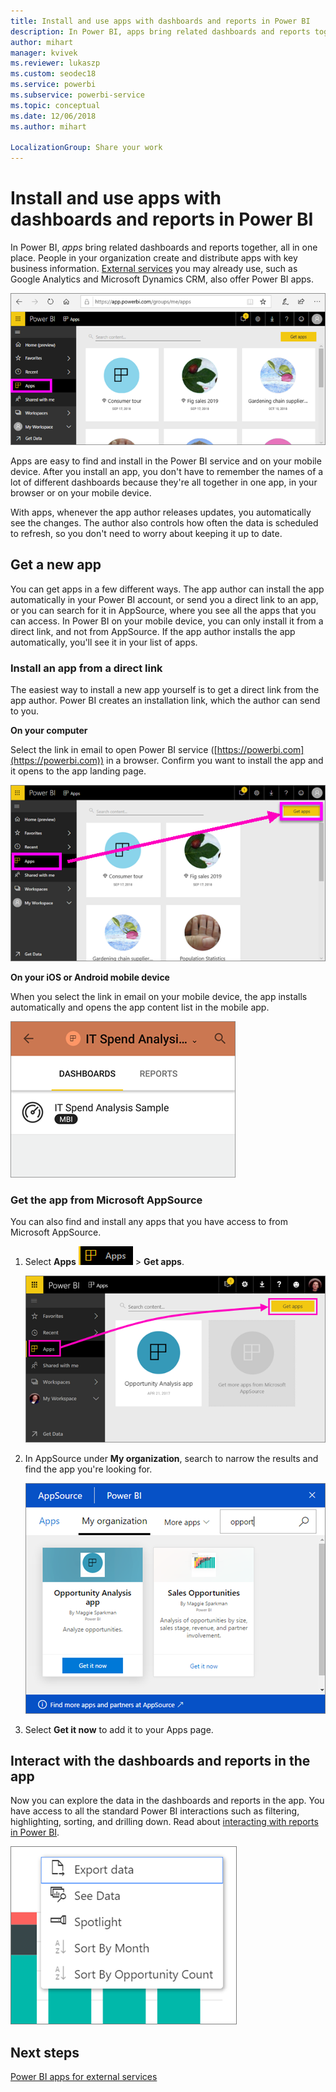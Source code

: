 ```yaml
---
title: Install and use apps with dashboards and reports in Power BI
description: In Power BI, apps bring related dashboards and reports together, all in one place.
author: mihart
manager: kvivek
ms.reviewer: lukaszp
ms.custom: seodec18
ms.service: powerbi
ms.subservice: powerbi-service
ms.topic: conceptual
ms.date: 12/06/2018
ms.author: mihart

LocalizationGroup: Share your work
---
```

# Install and use apps with dashboards and reports in Power BI
In Power BI, *apps* bring related dashboards and reports together, all in one place. People in your organization create and distribute apps with key business information. [External services](../service-connect-to-services.md) you may already use, such as Google Analytics and Microsoft Dynamics CRM, also offer Power BI apps. 

![Apps in Power BI](./media/end-user-apps/power-bi-apps-navbar.png)

Apps are easy to find and install in the Power BI service and on your mobile device. After you install an app, you don't have to remember the names of a lot of different dashboards because they're all together in one app, in your browser or on your mobile device.

With apps, whenever the app author releases updates, you automatically see the changes. The author also controls how often the data is scheduled to refresh, so you don't need to worry about keeping it up to date. 

## Get a new app
You can get apps in a few different ways. The app author can install the app automatically in your Power BI account, or send you a direct link to an app, or you can search for it in AppSource, where you see all the apps that you can access. In Power BI on your mobile device, you can only install it from a direct link, and not from AppSource. If the app author installs the app automatically, you'll see it in your list of apps.

### Install an app from a direct link
The easiest way to install a new app yourself is to get a direct link from the app author. Power BI creates an installation link, which the author can send to you.

**On your computer** 

Select the link in email to open Power BI service ([https://powerbi.com](https://powerbi.com)) in a browser. Confirm you want to install the app and it opens to the app landing page.

![App landing page in the Power BI service](./media/end-user-apps/power-bi-get-app.png)

**On your iOS or Android mobile device** 

When you select the link in email on your mobile device, the app installs automatically and opens the app content list in the mobile app. 

![App content list on mobile device](./media/end-user-apps/power-bi-app-index-it-spend-360.png)

### Get the app from Microsoft AppSource
You can also find and install any apps that you have access to from Microsoft AppSource. 

1. Select **Apps** ![Apps in the left navigation pane](./media/end-user-apps/power-bi-apps-bar.png) > **Get apps**. 
   
     ![The Get apps icon](./media/end-user-apps/power-bi-service-apps-get-apps-oppty.png)
2. In AppSource under **My organization**, search to narrow the results and find the app you're looking for.
   
     ![In AppSource under My organization](./media/end-user-apps/power-bi-appsource-my-org.png)
3. Select **Get it now** to add it to your Apps page. 

## Interact with the dashboards and reports in the app
Now you can explore the data in the dashboards and reports in the app. You have access to all the standard Power BI interactions such as filtering, highlighting, sorting, and drilling down. Read about [interacting with reports in Power BI](end-user-reading-view.md). 

![Export data from a Power BI visual](./media/end-user-apps/power-bi-service-export-data-visual.png)



## Next steps
[Power BI apps for external services](../service-connect-to-services.md)


